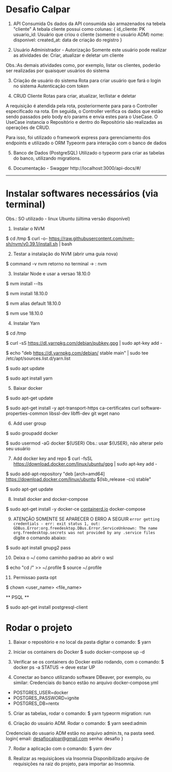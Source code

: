 # Desafio Calpar

1. API Consumida 
Os dados da API consumida são armazenados na tebela "cliente"
A tebala cliente possui como colunas:
{
    id_cliente: PK
    usuario_id: Usuário que criou o cliente (somente o usuário ADM)
    nome: 
    disponivel:
    created_at: data de criação do registro
}

2. Usuário Administrador - Autorização 
Somente este usuário pode realizar as atividades de: Criar, atualizar e deletar um cliente

Obs.:As demais atividades como, por exemplo, listar os clientes, poderão ser realizadas por quaisquer usuários do sistema

3. Criação de usuário do sistema 
Rota para criar usuário que fará o login no sistema
Autenticação com token

4. CRUD Cliente 
Rotas para criar, atualizar, ler/listar e deletar 

A requisição é atendida pela rota, posteriormente para para o Controller especificado na rota. Em seguida, o Controller verifica os dados que estão sendo passados pelo body e/o params e envia estes para o UseCase. O UseCase instancia o Repositório e dentro do Repositório são realizadas as operações de CRUD.

Para isso, foi utilizado o framework express para gerenciamento dos endpoints e utilizado o ORM Typeorm para interação com o banco de dados

5. Banco de Dados (PostgreSQL) 
Utilizado o typeorm para criar as tabelas do banco, utilizando migrations.

6. Documentação - Swagger
http://localhost:3000/api-docs/#/

--------------------------------------------------------------------------------------------------------------------------------
# Instalar softwares necessários (via terminal) 
Obs.: SO utilizado - linux Ubuntu (última versão disponível)

1. Instalar o NVM

$ cd /tmp
$ curl -o- https://raw.githubusercontent.com/nvm-sh/nvm/v0.39.1/install.sh | bash

2. Testar a instalação do NVM (abrir uma guia nova)

$ command -v nvm
retorno no terminal → :  nvm


3. Instalar Node e usar a versao 18.10.0

$ nvm install --lts

$ nvm install 18.10.0

$ nvm alias default 18.10.0

$ nvm use 18.10.0


4. Instalar Yarn

$ cd /tmp

$ curl -sS https://dl.yarnpkg.com/debian/pubkey.gpg | sudo apt-key add -

$ echo "deb https://dl.yarnpkg.com/debian/ stable main" | sudo tee /etc/apt/sources.list.d/yarn.list

$ sudo apt update

$ sudo apt install yarn


5. Baixar docker 

$ sudo apt-get update

$ sudo apt-get install -y apt-transport-https ca-certificates curl software-properties-common libssl-dev libffi-dev git wget nano


6. Add user group

$ sudo groupadd docker

$ sudo usermod -aG docker ${USER}
Obs.: usar ${USER}, não alterar pelo seu usuário


7. Add docker key and repo
$ curl -fsSL https://download.docker.com/linux/ubuntu/gpg | sudo apt-key add -

$ sudo add-apt-repository "deb [arch=amd64] https://download.docker.com/linux/ubuntu $(lsb_release -cs) stable"

$ sudo apt-get update


8. Install docker and docker-compose

$ sudo apt-get install -y docker-ce [containerd.io](http://containerd.io/) docker-compose


9. ATENÇÃO SOMENTE SE APARECER O ERRO A SEGUIR 
`error getting credentials - err: exit status 1, out: GDBus.Error:org.freedesktop.DBus.Error.ServiceUnknown: The name org.freedesktop.secrets was not provided by any .service files`
digite o comando abaixo: 

$ sudo apt install gnupg2 pass

10. Deixa o ~/ como caminho padrao ao abrir o wsl 

$ echo "cd /" >> ~/.profile
$ source ~/.profile

11. Permissao pasta opt

$ chown <user_name> <file_name>

** PSQL **

$ sudo apt-get install postgresql-client


# Rodar o projeto
1. Baixar o repositório e no local da pasta digitar o comando:
$ yarn

2. Iniciar os containers do Docker
$ sudo docker-compose up -d

3. Verificar se os containers do Docker estão rodando, com o comando:
$ docker ps -a 
STATUS -> deve estar UP

4. Conectar ao banco utilizando software DBeaver, por exemplo, ou similar:
Credenciais do banco estão no arquivo docker-compose.yml
- POSTGRES_USER=docker
- POSTGRES_PASSWORD=ignite   
- POSTGRES_DB=rentx 

5. Criar as tabelas, rodar o comando:
$ yarn typeorm migration: run

6. Criação do usuário ADM. Rodar o comando:
$ yarn seed:admin

Credenciais do usuario ADM estão no arquivo admin.ts, na pasta seed.
login{
    email: desafiocalpar@gmail.com
    senha: desafio
}

7. Rodar a aplicação com o comando:
$ yarn dev

8. Realizar as requisiçãoes via Insomnia
Disponibilizado arquivo de requisições na raiz do projeto, para importar ao Insomnia.
